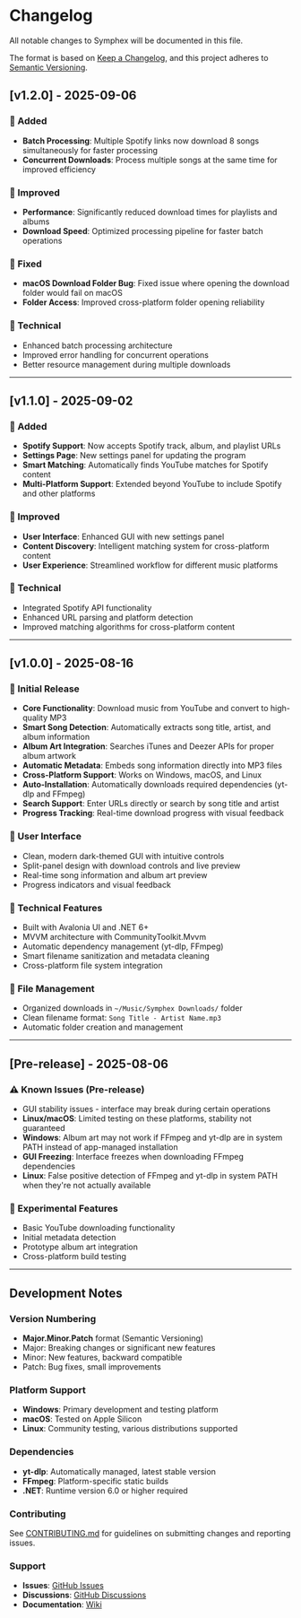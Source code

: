 # Changelog

All notable changes to Symphex will be documented in this file.

The format is based on [Keep a Changelog](https://keepachangelog.com/en/1.0.0/),
and this project adheres to [Semantic Versioning](https://semver.org/spec/v2.0.0.html).

## [v1.2.0] - 2025-09-06

### 🎉 Added
- **Batch Processing**: Multiple Spotify links now download 8 songs simultaneously for faster processing
- **Concurrent Downloads**: Process multiple songs at the same time for improved efficiency

### 🚀 Improved
- **Performance**: Significantly reduced download times for playlists and albums
- **Download Speed**: Optimized processing pipeline for faster batch operations

### 🐛 Fixed
- **macOS Download Folder Bug**: Fixed issue where opening the download folder would fail on macOS
- **Folder Access**: Improved cross-platform folder opening reliability

### 🔧 Technical
- Enhanced batch processing architecture
- Improved error handling for concurrent operations
- Better resource management during multiple downloads

---

## [v1.1.0] - 2025-09-02

### 🎉 Added
- **Spotify Support**: Now accepts Spotify track, album, and playlist URLs
- **Settings Page**: New settings panel for updating the program
- **Smart Matching**: Automatically finds YouTube matches for Spotify content
- **Multi-Platform Support**: Extended beyond YouTube to include Spotify and other platforms

### 🚀 Improved
- **User Interface**: Enhanced GUI with new settings panel
- **Content Discovery**: Intelligent matching system for cross-platform content
- **User Experience**: Streamlined workflow for different music platforms

### 🔧 Technical
- Integrated Spotify API functionality
- Enhanced URL parsing and platform detection
- Improved matching algorithms for cross-platform content

---

## [v1.0.0] - 2025-08-16

### 🎉 Initial Release
- **Core Functionality**: Download music from YouTube and convert to high-quality MP3
- **Smart Song Detection**: Automatically extracts song title, artist, and album information
- **Album Art Integration**: Searches iTunes and Deezer APIs for proper album artwork
- **Automatic Metadata**: Embeds song information directly into MP3 files
- **Cross-Platform Support**: Works on Windows, macOS, and Linux
- **Auto-Installation**: Automatically downloads required dependencies (yt-dlp and FFmpeg)
- **Search Support**: Enter URLs directly or search by song title and artist
- **Progress Tracking**: Real-time download progress with visual feedback

### 🎨 User Interface
- Clean, modern dark-themed GUI with intuitive controls
- Split-panel design with download controls and live preview
- Real-time song information and album art preview
- Progress indicators and visual feedback

### 🔧 Technical Features
- Built with Avalonia UI and .NET 6+
- MVVM architecture with CommunityToolkit.Mvvm
- Automatic dependency management (yt-dlp, FFmpeg)
- Smart filename sanitization and metadata cleaning
- Cross-platform file system integration

### 📁 File Management
- Organized downloads in `~/Music/Symphex Downloads/` folder
- Clean filename format: `Song Title - Artist Name.mp3`
- Automatic folder creation and management

---

## [Pre-release] - 2025-08-06

### ⚠️ Known Issues (Pre-release)
- GUI stability issues - interface may break during certain operations
- **Linux/macOS**: Limited testing on these platforms, stability not guaranteed
- **Windows**: Album art may not work if FFmpeg and yt-dlp are in system PATH instead of app-managed installation
- **GUI Freezing**: Interface freezes when downloading FFmpeg dependencies
- **Linux**: False positive detection of FFmpeg and yt-dlp in system PATH when they're not actually available

### 🧪 Experimental Features
- Basic YouTube downloading functionality
- Initial metadata detection
- Prototype album art integration
- Cross-platform build testing

---

## Development Notes

### Version Numbering
- **Major.Minor.Patch** format (Semantic Versioning)
- Major: Breaking changes or significant new features
- Minor: New features, backward compatible
- Patch: Bug fixes, small improvements

### Platform Support
- **Windows**: Primary development and testing platform
- **macOS**: Tested on Apple Silicon
- **Linux**: Community testing, various distributions supported

### Dependencies
- **yt-dlp**: Automatically managed, latest stable version
- **FFmpeg**: Platform-specific static builds
- **.NET**: Runtime version 6.0 or higher required

### Contributing
See [CONTRIBUTING.md](CONTRIBUTING.md) for guidelines on submitting changes and reporting issues.

### Support
- **Issues**: [GitHub Issues](https://github.com/CyberNilsen/Symphex/issues)
- **Discussions**: [GitHub Discussions](https://github.com/CyberNilsen/Symphex/discussions)
- **Documentation**: [Wiki](https://github.com/CyberNilsen/Symphex/wiki)
